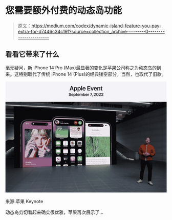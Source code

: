# 您需要额外付费的动态岛功能

> 原文：<https://medium.com/codex/dynamic-island-feature-you-pay-extra-for-d7446c34c19f?source=collection_archive---------0----------------------->

## 看看它带来了什么

毫无疑问，新 iPhone 14 Pro (Max)最显著的变化是苹果公司称之为动态岛的到来。这特别取代了传统 iPhone 14 (Plus)的经典镂空部分，当然，也取代了旧款。

![](img/070becb29284e4f9b51a881e27d4be2b.png)

来源:苹果 Keynote

动态岛剪切看起来确实很优雅，苹果再次展示了…